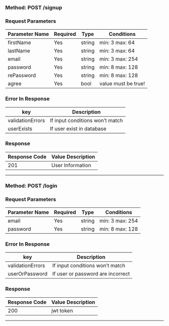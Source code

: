 ### **Method:** POST /signup

### Request Parameters

| Parameter Name | Required | Type   | Conditions          |
| -------------- | -------- | ------ | ------------------- |
| firstName      | Yes      | string | min: 3 max: 64      |
| lastName       | Yes      | string | min: 3 max: 64      |
| email          | Yes      | string | min: 3 max: 254     |
| password       | Yes      | string | min: 8 max: 128     |
| rePassword     | Yes      | string | min: 8 max: 128     |
| agree          | Yes      | bool   | value must be true! |

### Error In Response

| key              | Description                     |
| ---------------- | ------------------------------- |
| validationErrors | If input conditions won’t match |
| userExists       | If user exist in database       |

### Response

| Response Code | Value Description |
| ------------- | ----------------- |
| 201           | User Information  |

---

### **Method:** POST /login

### Request Parameters

| Parameter Name | Required | Type   | Conditions      |
| -------------- | -------- | ------ | --------------- |
| email          | Yes      | string | min: 3 max: 254 |
| password       | Yes      | string | min: 8 max: 128 |

### Error In Response

| key              | Description                       |
| ---------------- | --------------------------------- |
| validationErrors | If input conditions won’t match   |
| userOrPassword   | If user or password are incorrect |

### Response

| Response Code | Value Description |
| ------------- | ----------------- |
| 200           | jwt token         |

---
